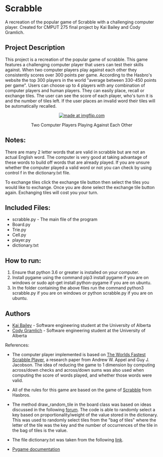 # Scrabble
A recreation of the popular game of Scrabble with a challenging computer player. Created for CMPUT 275 final project by Kai Bailey and Cody Gramlich.

## Project Description
This project is a recreation of the popular game of scrabble. This game features a challenging computer player that users can test their skills against. When two computer players play against each other they consistently scores over 300 points per game. According to the Hasbro's website the top 300 players in the world "average between 330-450 points per game". Users can choose up to 4 players with any combination of computer players and human players. They can easily place, recall or exchange tiles. The user can see the score of each player, who's turn it is and the number of tiles left. If the user places an invalid word their tiles will be automatically recalled.

<a href="https://imgflip.com/gif/29pael"><p style="text-align:center;"> <img src="https://i.imgflip.com/29pael.gif" title="made at imgflip.com" /></p></a>

<center>Two Computer Players Playing Against Each Other</center>

## Notes:
There are many 2 letter words that are valid in scrabble but are not an actual English word. The computer is very good at taking advantage of these words to build off words that are already played. If you are unsure whether the computer played a
valid word or not you can check by using control f in the dictionary.txt file.

To exchange tiles click the exchange tile button then select the tiles you would like to exchange. Once you are done select
the exchange tile button again. Exchanging tiles will cost you your turn.


## Included Files:
- scrabble.py - The main file of the program
- Board.py
- Trie.py
- Cell.py
- player.py
- dictionary.txt


## How to run:
1) Ensure that python 3.6 or greater is installed on your computer.
2) Install pygame using the command pip3 install pygame if you are on windows or
   sudo apt-get install python-pygame if you are on ubuntu.
3) In the folder containing the above files run the command python3 scrabble.py if you
   are on windows or python scrabble.py if you are on ubuntu.


## Authors
- [Kai Bailey](https://github.com/Kai-Bailey) - Software engineering student at the University of Alberta
- [Cody Gramlich](https://github.com/CodyGramlich) - Software engineering student at the University of Alberta

References:

- The computer player implemented is based on [The Worlds Fastest Scrabble Player](https://pdfs.semanticscholar.org/da31/cb24574f7c881a5dbf008e52aac7048c9d9c.pdf), a research paper from Andrew W. Appel and
Guy J. Jacobson. The idea of reducing the game to 1 dimension by computing across/down checks and across/down sums was also
used when computing the score of words played, and whether those words were valid.

- All of the rules for this game are based on the game of [Scrabble](https://scrabble.hasbro.com/en-us) from Hasbros.

- The method draw_random_tile in the board class was based on ideas discussed in the following [forum](https://stackoverflow.com/questions/2570690/python-algorithm-to-randomly-select-a-key-based-on-proportionality-weight). The code is able
to randomly select a key based on proportionality/weight of the value stored in the dictionary. This was used to randomly
select tiles from the "bag of tiles" where the letter of the tile was the key and the number of occurrences of the tile in
the bag of tiles is the value.

- The file dictionary.txt was taken from the following [link](https://raw.githubusercontent.com/jonbcard/scrabble-bot/master/src/dictionary.txt).

- [Pygame documentation](https://www.pygame.org/docs/)
